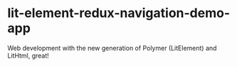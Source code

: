 # lit-element-redux-navigation-demo-app
Web development with the new generation of Polymer (LitElement) and LitHtml, great!
